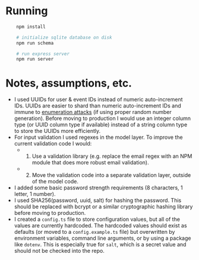 # Running

```bash
    npm install

    # initialize sqlite database on disk
    npm run schema

    # run express server
    npm run server
```

# Notes, assumptions, etc.

* I used UUIDs for user & event IDs instead of numeric auto-increment IDs. UUIDs are easier to shard than numeric auto-increment IDs and immune to [enumeration attacks](https://www.owasp.org/index.php/Testing_for_User_Enumeration_and_Guessable_User_Account_%28OWASP-AT-002%29) (if using proper random number generation). Before moving to production I would use an integer column type (or UUID column type if available) instead of a string column type to store the UUIDs more efficiently.
* For input validation I used regexes in the model layer. To improve the current validation code I would:
  * 1. Use a validation library (e.g. replace the email regex with an NPM module that does more robust email validation).
  * 2. Move the validation code into a separate validation layer, outside of the model code.
* I added some basic password strength requirements (8 characters, 1 letter, 1 number).
* I used SHA256(password, uuid, salt) for hashing the password. This should be replaced with bcrypt or a similar cryptographic hashing library before moving to production.
* I created a `config.ts` file to store configuration values, but all of the values are currently hardcoded. The hardcoded values should exist as defaults (or moved to a `config.example.ts` file) but overwritten by environment variables, command line arguments, or by using a package like `dotenv`. This is especially true for `salt`, which is a secret value and should not be checked into the repo.
